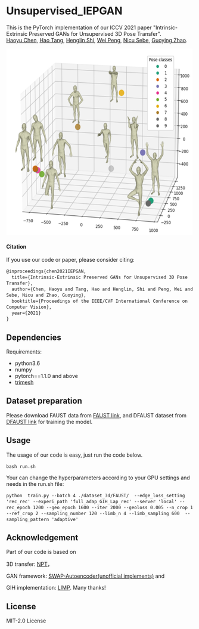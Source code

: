 # Unsupervised_IEPGAN

This is the PyTorch implementation of our ICCV 2021 paper "Intrinsic-Extrinsic Preserved GANs for Unsupervised 3D Pose Transfer".<br>
[Haoyu Chen](https://scholar.google.com/citations?user=QgbraMIAAAAJ&hl=en), [Hao Tang](https://scholar.google.com/citations?user=9zJkeEMAAAAJ&hl=en), [Henglin Shi](https://scholar.google.com/citations?user=lIjqVQkAAAAJ&hl=en), [Wei Peng](https://scholar.google.com/citations?user=TDFM0QYAAAAJ&hl=en), [Nicu Sebe](https://scholar.google.com/citations?user=stFCYOAAAAAJ&hl=en), [Guoying Zhao](https://scholar.google.com/citations?user=hzywrFMAAAAJ&hl=en). <br>

<img src="pose.PNG" width="500" height="500">

#### Citation

If you use our code or paper, please consider citing:
```
@inproceedings{chen2021IEPGAN,
  title={Intrinsic-Extrinsic Preserved GANs for Unsupervised 3D Pose Transfer},
  author={Chen, Haoyu and Tang, Hao and Henglin, Shi and Peng, Wei and Sebe, Nicu and Zhao, Guoying},
  booktitle={Proceedings of the IEEE/CVF International Conference on Computer Vision},
  year={2021}
}
```

## Dependencies

Requirements:
- python3.6
- numpy
- pytorch==1.1.0 and above
- [trimesh](https://github.com/mikedh/trimesh)

## Dataset preparation
Please download FAUST data from [FAUST link](http://faust.is.tue.mpg.de/), and DFAUST dataset from [DFAUST link](https://dfaust.is.tue.mpg.de/) for training the model.

## Usage
The usage of our code is easy, just run the code below.
```
bash run.sh
```

Your can change the hyperparameters according to your GPU settings and needs in the run.sh file:
```
python  train.py --batch 4 ./dataset_3d/FAUST/  --edge_loss_setting 'rec_rec' --experi_path 'full_adap_GIH_Lap_rec' --server 'local' --rec_epoch 1200 --geo_epoch 1600 --iter 2000 --geoloss 0.005 --n_crop 1 --ref_crop 2 --sampling_number 120 --limb_n 4 --limb_sampling 600  --sampling_pattern 'adaptive'
```

## Acknowledgement
Part of our code is based on 

3D transfer: [NPT](https://github.com/jiashunwang/Neural-Pose-Transfer)，

GAN framework: [SWAP-Autoencoder(unofficial implements)](https://github.com/rosinality/swapping-autoencoder-pytorch) and 

GIH implementation: [LIMP](https://github.com/lcosmo/LIMP). 
Many thanks!

## License
MIT-2.0 License
